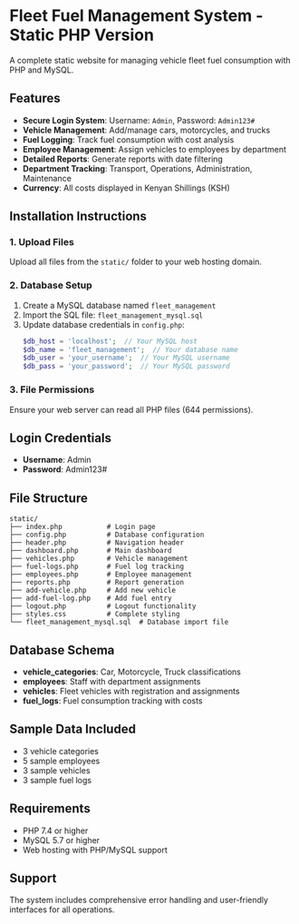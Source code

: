 # Fleet Fuel Management System - Static PHP Version

A complete static website for managing vehicle fleet fuel consumption with PHP and MySQL.

## Features

- **Secure Login System**: Username: `Admin`, Password: `Admin123#`
- **Vehicle Management**: Add/manage cars, motorcycles, and trucks
- **Fuel Logging**: Track fuel consumption with cost analysis
- **Employee Management**: Assign vehicles to employees by department
- **Detailed Reports**: Generate reports with date filtering
- **Department Tracking**: Transport, Operations, Administration, Maintenance
- **Currency**: All costs displayed in Kenyan Shillings (KSH)

## Installation Instructions

### 1. Upload Files
Upload all files from the `static/` folder to your web hosting domain.

### 2. Database Setup
1. Create a MySQL database named `fleet_management`
2. Import the SQL file: `fleet_management_mysql.sql`
3. Update database credentials in `config.php`:
   ```php
   $db_host = 'localhost';  // Your MySQL host
   $db_name = 'fleet_management';  // Your database name
   $db_user = 'your_username';  // Your MySQL username
   $db_pass = 'your_password';  // Your MySQL password
   ```

### 3. File Permissions
Ensure your web server can read all PHP files (644 permissions).

## Login Credentials
- **Username**: Admin
- **Password**: Admin123#

## File Structure
```
static/
├── index.php           # Login page
├── config.php          # Database configuration
├── header.php          # Navigation header
├── dashboard.php       # Main dashboard
├── vehicles.php        # Vehicle management
├── fuel-logs.php       # Fuel log tracking
├── employees.php       # Employee management
├── reports.php         # Report generation
├── add-vehicle.php     # Add new vehicle
├── add-fuel-log.php    # Add fuel entry
├── logout.php          # Logout functionality
├── styles.css          # Complete styling
└── fleet_management_mysql.sql  # Database import file
```

## Database Schema
- **vehicle_categories**: Car, Motorcycle, Truck classifications
- **employees**: Staff with department assignments
- **vehicles**: Fleet vehicles with registration and assignments
- **fuel_logs**: Fuel consumption tracking with costs

## Sample Data Included
- 3 vehicle categories
- 5 sample employees
- 3 sample vehicles
- 3 sample fuel logs

## Requirements
- PHP 7.4 or higher
- MySQL 5.7 or higher
- Web hosting with PHP/MySQL support

## Support
The system includes comprehensive error handling and user-friendly interfaces for all operations.